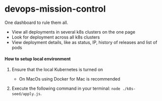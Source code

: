 # devops-mission-control #

One dashboard to rule them all.

* View all deployments in several k8s clusters on the one page
* Look for deployment across all k8s clusters
* View deployment details, like as status, IP, history of releases and list of pods

#### How to setup local environment ####

1. Ensure that the local Kubernetes is turned on
   - On MacOs using Docker for Mac is recommended

2. Execute the following command in your terminal: `node ./k8s-seed/apply.js`.

